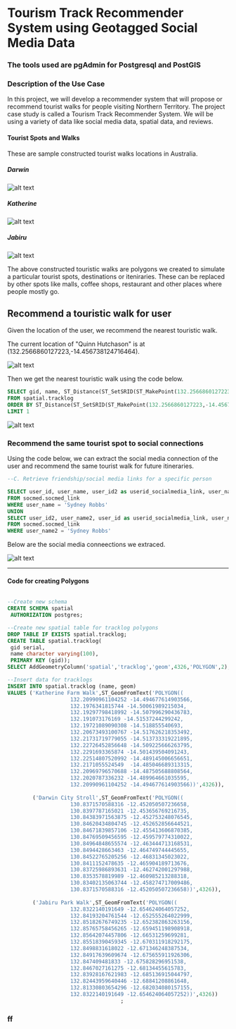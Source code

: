 # Tourism Track Recommender System using Geotagged Social Media Data
### The tools used are pgAdmin for Postgresql and PostGIS

### Description of the Use Case
In this project, we will develop a recommender system that will propose or recommend tourist 
walks for people visiting Northern Territory. The project case study is called a Tourism 
Track Recommender System. We will be using a variety of data like social media data, spatial data,
and reviews. 

#### Tourist Spots and Walks
These are sample constructed tourist walks locations in Australia.

##### Darwin
![alt text](https://github.com/KarlRetumban/Test/blob/main/Darwin.PNG)


##### Katherine
![alt text](https://github.com/KarlRetumban/Test/blob/main/Katherine.PNG)

##### Jabiru
![alt text](https://github.com/KarlRetumban/Test/blob/main/Jabiru.PNG)


The above constructed touristic walks are polygons we created to simulate a particular tourist spots, destinations or iteniraries. These can be replaced by other spots like malls, coffee shops, restaurant and other places where people mostly go.




## Recommend a touristic walk for user
Given the location of the user, we recommend the nearest touristic walk.

The current location of "Quinn Hutchason" is at (132.2566860127223,-14.456738124716464).

![alt text](https://github.com/KarlRetumban/Test/blob/main/user_location_quin.PNG)


Then we get the nearest touristic walk using the code below.

~~~sql
SELECT gid, name, ST_Distance(ST_SetSRID(ST_MakePoint(132.2566860127223,-14.456738124716464), 4326),geom) AS distance, geom
FROM spatial.tracklog
ORDER BY ST_Distance(ST_SetSRID(ST_MakePoint(132.2566860127223,-14.4567381247164642), 4326),geom)
LIMIT 1
~~~

![alt text](https://github.com/KarlRetumban/Test/blob/main/user_recommended_quin.PNG)



### Recommend the same tourist spot to social connections

Using the code below, we can extract the social media connection of the user and recommend the same tourist walk for future itineraries.

~~~sql
--C. Retrieve friendship/social media links for a specific person 

SELECT user_id, user_name, user_id2 as userid_socialmedia_link, user_name2 as socialmedia_link, linktype
FROM socmed.socmed_link
WHERE user_name = 'Sydney Robbs'
UNION
SELECT user_id2, user_name2, user_id as userid_socialmedia_link, user_name  as socialmedia_link, linktype
FROM socmed.socmed_link
WHERE user_name2 = 'Sydney Robbs'

~~~

Below are the social media conneections we extraced.

![alt text](https://github.com/KarlRetumban/Test/blob/main/userlinks_recommended.PNG)

_____________

#### Code for creating Polygons

~~~sql

--Create new schema
CREATE SCHEMA spatial
 AUTHORIZATION postgres;

--Create new spatial table for tracklog polygons
DROP TABLE IF EXISTS spatial.tracklog;
CREATE TABLE spatial.tracklog(
 gid serial,
 name character varying(100),
 PRIMARY KEY (gid));
SELECT AddGeometryColumn('spatial','tracklog','geom',4326,'POLYGON',2);

--Insert data for tracklogs
INSERT INTO spatial.tracklog (name, geom)
VALUES ('Katherine Farm Walk',ST_GeomFromText('POLYGON((
					132.20990961104252 -14.494677614903566,		
					132.1976341815744 -14.50061989215034,		
					132.19297798418992 -14.507996290436783,		
					132.191073176169 -14.51537244299242,		
					132.19721089090308 -14.518855540693,		
					132.20673493100767 -14.517626218353492,		
					132.21731719779055 -14.513733319221895,		
					132.22726452856648 -14.509225666263795,		
					132.2291693365874 -14.501439504091243,		
					132.22514807520992 -14.489145006656651,		
					132.2171055524549  -14.485046689313315,		
					132.20969796570688 -14.487505688808564,		
					132.2020787336232 -14.489964661035595,		
					132.20990961104252 -14.494677614903566))',4326)),
					
		('Darwin City Stroll',ST_GeomFromText('POLYGON((				  
					130.8371570588316 -12.452050507236658,
					130.8397787165021 -12.453656769216735,
					130.84383971563875 -12.452753248076545,
					130.84620434804745 -12.452652856644521,
					130.84671839857106 -12.455413606870385,
					130.84769509456595 -12.459579774310022,
					130.84964848655574 -12.463444713168531,
					130.8494428663463 -12.464749744445655,
					130.84522765205256 -12.46831345023022,
					130.8411152478635 -12.465904189713676,
					130.83725986893631 -12.462742001297988,
					130.8353578819989 -12.460985213288318,
					130.83402135063744 -12.458274717009486,
					130.8371570588316 -12.452050507236658))',4326)),
										
		('Jabiru Park Walk',ST_GeomFromText('POLYGON((				  
					132.8322140191649 -12.654624064057252,
					132.84193204761544 -12.652555264022999,
					132.85182676749235 -12.652382863263156,
					132.85765758456265 -12.659451198908918,
					132.85642074457806 -12.66531259699281,
					132.85518390459345 -12.670311918292175,
					132.8498831618022 -12.671346248387534,
					132.84917639609674 -12.675655911926306,
					132.847409481833 -12.675828296951538,
					132.8467027161275 -12.68134455615783,
					132.83928167621983 -12.685136915044797,
					132.82443959640446 -12.68841208861648,
					132.81330803654296 -12.682034080157155,
					132.8322140191649 -12.654624064057252))',4326))
									;
~~~

### ff
